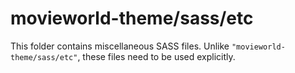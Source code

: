 # movieworld-theme/sass/etc

This folder contains miscellaneous SASS files. Unlike `"movieworld-theme/sass/etc"`, these files
need to be used explicitly.
